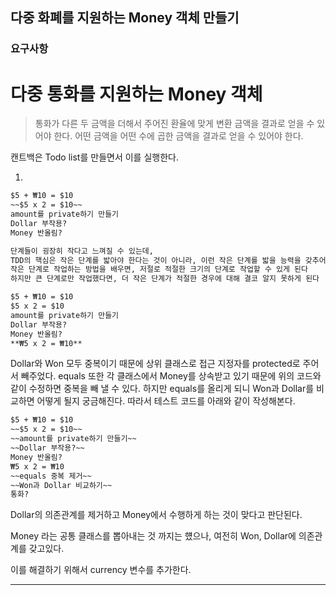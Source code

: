 ##  다중 화폐를 지원하는 Money 객체 만들기


### 요구사항

# 다중 통화를 지원하는 Money 객체

>통화가 다른 두 금액을 더해서 주어진 환율에 맞게 변환 금액을 결과로 얻을 수 있어야 한다.
> 어떤 금액을 어떤 수에 곱한 금액을 결과로 얻을 수 있어야 한다.


캔트백은 Todo list를 만들면서 이를 실행한다.

1. 
```markdown
$5 + ₩10 = $10
~~$5 x 2 = $10~~
amount를 private하기 만들기
Dollar 부작용?
Money 반올림?
```


```markdown
단계들이 굉장히 작다고 느껴질 수 있는데,
TDD의 핵심은 작은 단계를 밟아야 한다는 것이 아니라, 이런 작은 단계를 밟을 능력을 갖추어야 한다는 것이다
작은 단계로 작업하는 방법을 배우면, 저절로 적절한 크기의 단계로 작업할 수 있게 된다
하지만 큰 단계로만 작업했다면, 더 작은 단계가 적절한 경우에 대해 결코 알지 못하게 된다
```

```markdown
$5 + ₩10 = $10
$5 x 2 = $10
amount를 private하기 만들기
Dollar 부작용?
Money 반올림?
**₩5 x 2 = ₩10**
```


Dollar와 Won 모두 중복이기 때문에 상위 클래스로 접근 지정자를 protected로 주어서 빼주었다. 
equals 또한 각 클래스에서 Money를 상속받고 있기 때문에 위의 코드와 같이 수정하면 중복을 빼 낼 수 있다. 
하지만 equals를 올리게 되니 Won과 Dollar를 비교하면 어떻게 될지 궁금해진다. 따라서 테스트 코드를 아래와 같이 작성해본다.

```markdown
$5 + ₩10 = $10
~~$5 x 2 = $10~~
~~amount를 private하기 만들기~~
~~Dollar 부작용?~~
Money 반올림?
₩5 x 2 = ₩10
~~equals 중복 제거~~
~~Won과 Dollar 비교하기~~
통화?
```

Dollar의 의존관계를 제거하고 Money에서 수행하게 하는 것이 맞다고 판단된다.

Money 라는 공통 클래스를 뽑아내는 것 까지는 헀으나,
여전히 Won, Dollar에 의존관계를 갖고있다.

이를 해결하기 위해서 currency 변수를 추가한다.

---


